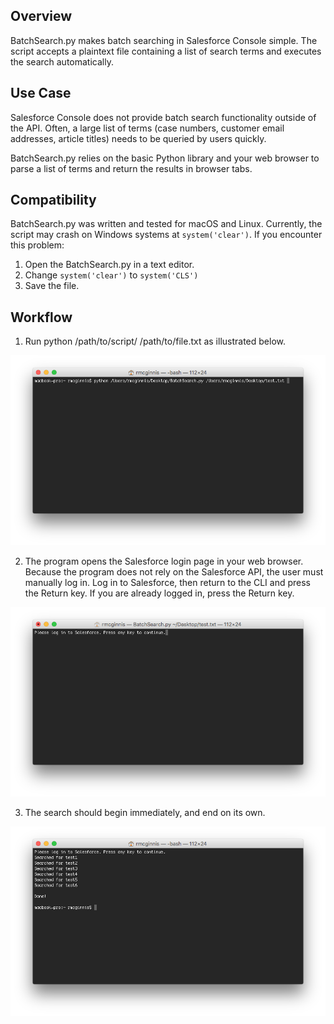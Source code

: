 ## Overview
BatchSearch.py makes batch searching in Salesforce Console simple. The script accepts a plaintext file containing a list of search terms and executes the search automatically. 

## Use Case
Salesforce Console does not provide batch search functionality outside of the API. Often, a large list of terms (case numbers, customer email addresses, article titles) needs to be queried by users quickly.

BatchSearch.py relies on the basic Python library and your web browser to parse a list of terms and return the results in browser tabs. 

## Compatibility
BatchSearch.py was written and tested for macOS and Linux. Currently, the script may crash on Windows systems at `system('clear')`. If you encounter this problem:

1. Open the BatchSearch.py in a text editor.
2. Change `system('clear')` to `system('CLS')`
3. Save the file.

## Workflow
1. Run python /path/to/script/ /path/to/file.txt as illustrated below.

![img1](https://github.com/ryanmcginnis/SFBatchSearch.py/blob/master/images/img1.png)

2. The program opens the Salesforce login page in your web browser. Because the program does not rely on the Salesforce API, the user must manually log in. Log in to Salesforce, then return to the CLI and press the Return key. If you are already logged in, press the Return key.

![img2](https://github.com/ryanmcginnis/SFBatchSearch.py/blob/master/images/img2.png)

3. The search should begin immediately, and end on its own.

![img3](https://github.com/ryanmcginnis/SFBatchSearch.py/blob/master/images/img3.png)
